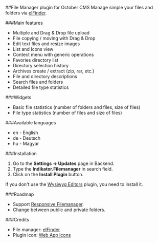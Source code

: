 ##File Manager plugin for October CMS
Manage simple your files and folders via [elFinder](http://elfinder.org).

###Main features
* Multiple and Drag & Drop file upload
* File copying / moving with Drag & Drop
* Edit text files and resize images
* List and Icons view
* Contect menu with generic operations
* Favories directory list
* Directory selection history
* Archives create / extract (zip, rar, etc.)
* File and directory descriptions
* Search files and folders
* Detailed file type statistics

###Widgets
* Basic file statistics (number of folders and files, size of files)
* File type statistics (number of files and size of files)

###Available languages
* en - English
* de - Deutsch
* hu - Magyar

###Installation
1. Go to the __Settings -> Updates__ page in Backend.
1. Type the __Indikator.Filemanager__ in search field.
1. Click on the __Install Plugin__ button.

If you don't use the [Wysiwyg Editors](https://octobercms.com/plugin/anandpatel-wysiwygeditors) plugin, you need to install it.

###Roadmap
* Support [Responsive Filemanager](http://www.responsivefilemanager.com).
* Change between public and private folders.

###Credits
* File manager: [elFinder](https://github.com/Studio-42/elFinder)
* Plugin icon: [Web App icons](http://icons8.com/web-app/new-icons/all)
